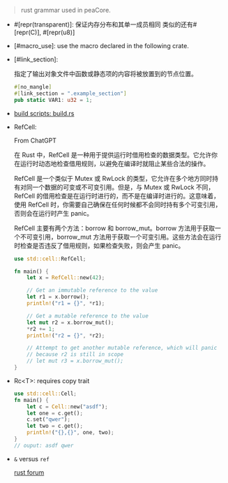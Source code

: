 
> rust grammar used in peaCore.

- #[repr(transparent)]: 保证内存分布和其单一成员相同
  类似的还有#[repr(C)], #[repr(u8)]

- [#macro_use]: use the macro declared in the following crate.

- [#link_section]: 

    指定了输出对象文件中函数或静态项的内容将被放置到的节点位置。

    ```rust
    #[no_mangle]
    #[link_section = ".example_section"]
    pub static VAR1: u32 = 1;
    ```
- [build scripts: build.rs](https://course.rs/cargo/reference/build-script/intro.html)


- RefCell: 

    From ChatGPT

    在 Rust 中，RefCell 是一种用于提供运行时借用检查的数据类型。它允许你在运行时动态地检查借用规则，以避免在编译时就阻止某些合法的操作。

    RefCell 是一个类似于 Mutex 或 RwLock 的类型，它允许在多个地方同时持有对同一个数据的可变或不可变引用。但是，与 Mutex 或 RwLock 不同，RefCell 的借用检查是在运行时进行的，而不是在编译时进行的。这意味着，使用 RefCell 时，你需要自己确保在任何时候都不会同时持有多个可变引用，否则会在运行时产生 panic。

    RefCell 主要有两个方法：borrow 和 borrow_mut。borrow 方法用于获取一个不可变引用，borrow_mut 方法用于获取一个可变引用。这些方法会在运行时检查是否违反了借用规则，如果检查失败，则会产生 panic。

    ```rust
    use std::cell::RefCell;

    fn main() {
        let x = RefCell::new(42);

        // Get an immutable reference to the value
        let r1 = x.borrow();
        println!("r1 = {}", *r1);

        // Get a mutable reference to the value
        let mut r2 = x.borrow_mut();
        *r2 += 1;
        println!("r2 = {}", *r2);

        // Attempt to get another mutable reference, which will panic
        // because r2 is still in scope
        // let mut r3 = x.borrow_mut();
    }

    ```


- Rc\<T>: requires copy trait

    ```rust
    use std::cell::Cell;
    fn main() {
        let c = Cell::new("asdf");
        let one = c.get();
        c.set("qwer");
        let two = c.get();
        println!("{},{}", one, two);
    }
    // ouput: asdf qwer
    ```


- `&` versus `ref`

    [rust forum](https://users.rust-lang.org/t/ref-keyword-versus/18818/3)